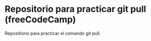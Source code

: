 # Repositorio para practicar git pull (freeCodeCamp)
Repositiorio para practicar el comando git pull.
